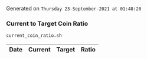 Generated on `Thursday 23-September-2021 at 01:48:20`

### Current to Target Coin Ratio
`current_coin_ratio.sh`

Date|Current|Target|Ratio
---|---|---|---
